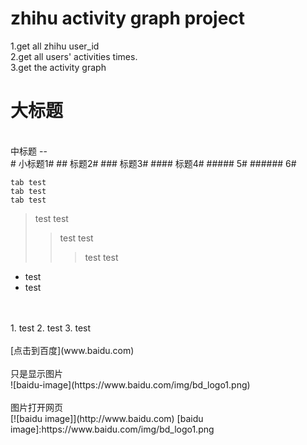 zhihu activity graph project
====
1.get all zhihu user_id<br>
2.get all users' activities times.<br>
3.get the activity graph<br>


大标题
====
<br />
中标题
--

<br />
# 小标题1#
## 标题2#
### 标题3#
#### 标题4#
##### 5#
###### 6#
<br />

    tab test
    tab test
    tab test
  
> test
> test
>> test
>> test
>>> test
>>> test

* test
* test
<br />
<br />
1. test
2. test
3. test
<br />
<br />
[点击到百度](www.baidu.com)
<br />
<br />
只是显示图片<br />
![baidu-image](https://www.baidu.com/img/bd_logo1.png)
<br />
<br />
图片打开网页<br />
[![baidu image]](http://www.baidu.com)
[baidu image]:https://www.baidu.com/img/bd_logo1.png
<br />
<br />



